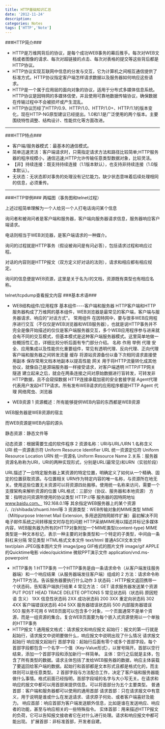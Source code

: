 ```yaml
---
title: HTTP基础知识汇总
date: '2012-11-24'
description:
categories: Notes
tags: ['HTTP','Note']
---
```


###HTTP简介###

+ HTTP是万维网背后的协议，是每个成功WEB事务的幕后推手。每次对WEB文档或者图像的请求、每次对超链接的点击、每次对表格的提交等这些背后都是HTTP协议。
+ HTTP协议实现互联网中信息的分发与交互，它为计算机之间相互通信提供了标准方式。HTTP协议指定客户端怎样请求数据以及服务器如何响应这些请求。
+ HTTP是一个属于应用层的面向对象的协议，适用于分布式多媒体信息系统。HTTP协议是因特网的多媒体信使，并且使用可靠地数据传输协议，确保数据在传输过程中不会被损坏或产生混乱。
+ HTTP协议历经了HTTP/0.9、HTTP/1.0、HTTP/1.0+、HTTP/1.1的版本变化，现在HTTP-NG原型建议已经提出。1.0和1.1是广泛使用的两个版本。主要围绕特性调整、结构设计、性能优化等方面改进。

* * *
###HTTP特点###
+ 客户端/服务器模式：最基本的通信模式。
+ 简单迅速灵活：客户端请求时，只需指定请求方法和路径比较简单;HTTP服务器的程序规模小，通信迅速;HTTP允许传输任意类型数据对象，比较灵活。
+ 【非】持续连接：既支持持续连接（1.1版本默认），也支持非持续连接（1.0版本默认）。
+ 无状态：无状态即对事务的处理没有记忆能力。缺少状态意味着后续处理相同的信息，必须重传。

* * *
###HTTP举例###
两幅图（事务图和telnet过程）

上述过程简单理解为一个人给另一个人打电话询问某个信息

询问者和被询问者是客户端和服务器，客户端向服务器请求信息，服务器响应客户端请求。

电话则相当于WEB浏览器，是客户端请求的一种媒介。

询问的过程就是HTTP事务（假设被询问是有问必答），包括请求过程和响应过程。

对话的内容则是HTTP报文（双方定义好对话的法则），请求和相应都有相应规定。

询问的信息便是WEB资源，这里是关于名为/的文档，资源既有类型也有相应名称。

telnet/tcpdump查看报文内容
###基本术语###
+ WEB结构组件/应用程序
基本组件----客户端和服务器
HTTP客户端和HTTP服务器构成了万维网的基本组件，WEB浏览器是最常见的客户端，客户端与服务器请求、响应的"对话方式"。
常用组件
在因特网中，要与很多WEB应用程序进行交互（不仅仅是WEB浏览器和WEB服务器），也就是说HTTP事务并不完全是像开始描述的仅仅是客户端服务器交互，多个WEB应用程序参与进来就会有不同的交互模式，但基本模式是这种客户端服务器模式。这里简单地做一些概括性汇总，详细比较分析后面有专门部分介绍。
名称    作用    举例
代理    安全、应用集成以及性能优化重要组件，常见有透明代理、反向代理、正向代理  客户端和服务器之间转发流量
缓存    将源站资源备份以备下次相同请求直接使用副本  保存常用文档本地副本以提高性能
网关    用于将HTTP流量转化成其他协议，就像自己是源端服务器一样接受请求，对客户端透明    HTTP/FTP网关
隧道    建立起来之后，就会在两条连接之间对原始数据进行盲转发，可转发非HTTP数据，且不会窥探数据  HTTP连接承载加密的安全套接字层
Agent代理   代表用户发起HTTP请求。所有发布WEB请求的应用程序都是HTTP Agent 代理  网络爬虫、浏览器

+ WEB资源
1 资源概述：所有能够提供WEB内容的东西都是WEB资源

WEB服务器是WEB资源的宿主

而WEB资源是WEB内容的源头

静态资源：静态文件等

动态资源：根据需要生成的软件程序
2 资源名称：URI与URL/URN
    1.名称含义
    URI 统一资源表示符 Uniform Resource Identifier
    URL 统一资源定位符 Uniform Resource Location
    URN 统一资源名       Uniform Resource Name
    2.关系：服务器资源名称称为URI，URI的两种实现形式，分别是URL(最常见)和URN（实验阶段）
    
URL描述了一台特定服务器上某资源的特定位置，明确定义了如何从一个精确、固定的位置获取资源。与位置相关
URN作为特定内容的唯一名称，与资源所在地无关。使用这些位置无关资源可以将资源四处搬移。使用统一名称来访问，需要一个支撑架构来解析资源的位置
URL格式：三部分（协议、服务器和本地资源）
方案：指明访问资源所使用的协议类型 HTTP://等
服务器的因特网地址 www.baidu.com、 192.168.0.1等
其余指定WEB服务器上的某个资源 /、/z/shibada/zhuanti.html等
3 资源类型：WEB传输对象的MIME类型
    MIME（Miltipurpose Internet Mail Extension, 多用途因特网邮件扩展）最初解决不同电子邮件系统之间转移报文时存在的问题
    HTTP采纳MIME用以描述并标记多媒体内容，WEB服务器为所有的HTTP对象附加一个MIME类型(content-type)
    MIME类型是一种文本标记，表示一种主要的对象类型和一个特定的子类型，中间由一条斜杠来分隔
    常见类型
    HTML格式文本文件  text/html
    普通ASCII文本文件  text/plain
    JPEG版本图片文件   image/jpeg
    GIF格式的图片文件  image/gif
    APPLE的Quicktime电影 video/quicktime
    微软PPT演示文件     application/vnd.ms-powerpoint
+ HTTP事务
1 HTTP事务 一个HTTP事务是由一条请求命令（从客户端发往服务器端）和一个响应结果（从服务器端发往客户端）组成的
2 方法：请求命令称为HTTP方法。告诉服务器要执行什么动作
3 状态码：HTTP报文返回携带一个状态码，告知客户端执行结果
4 常见方法： 
    GET 请求服务器发送某个资源
    PUT 
    POST
    HEAD
    TRACE
    DELETE
    OPTIONS
5 常见状态码（状态码 原因短语 含义）
    1XX 信息性状态码
    2XX 成功状态码
    200
    3XX 重定向状态码
    302
    4XX 客户端错误状态码
    404
    5XX 服务器错误状态码
    500 内部服务器错误
    503 服务不可用
6 WEB页面可以包含多个对象，一个页面通常不是单个资源，而是一组资源的集合。复合WEB页面要为每个嵌入式资源使用以一个单独的HTTP事务
+ HTTP报文
1 通用报文格式：请求报文和响应报文
    起始行：报文的第一行就是起始行，请求报文中说明要做什么，响应报文中说明出现了什么情况
    请求报文起始行
    响应报文起始行
    首部字段：起始行后面有零个或多个首部字段。每个首部字段都包含一个名字一个值（Key-Value形式），以冒号隔开。首部以空行结束，添加一个首部字段和添加新行一样简单。
    主体：空行之后就是主体，包含了所有类型的数据。请求主体包括了发给WEB服务器的数据，响应主体装载了要返回给客户端的数据。起始行和首部都是文本形式且都是格式化的，而主体则可以是任意类型。
2 首部字段与方法配合工作，决定了客户端和服务器能做什么事情。格式前面已经指明，首部字段域的名字与大小写无关。在请求和响应的报文中都可以用首部来提供信息。可以将首部分为五个主要类型。
    普通首部：客户端和服务器都可以使用的通用首部
    请求首部：只在请求报文中有意义，用于说明是谁或什么在发送请求、请求原子何处、或者客户端喜好及能力。
    响应首部：响应首部为客户端发送额外信息，比如是谁在发送响应、响应者的功能，甚至与响应相关的一些特殊指令。
    实体首部：用来描述HTTP报文的负荷，它可以告知报文接收者它在对什么进行处理。请求和响应报文中都可能出现。
    扩展首部：非标准首部，开发者自建。
